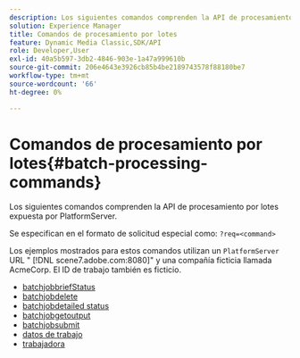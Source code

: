 ```yaml
---
description: Los siguientes comandos comprenden la API de procesamiento por lotes expuesta por PlatformServer.
solution: Experience Manager
title: Comandos de procesamiento por lotes
feature: Dynamic Media Classic,SDK/API
role: Developer,User
exl-id: 40a5b597-3db2-4846-903e-1a47a999610b
source-git-commit: 206e4643e3926cb85b4be2189743578f88180be7
workflow-type: tm+mt
source-wordcount: '66'
ht-degree: 0%

---
```


# Comandos de procesamiento por lotes{#batch-processing-commands}

Los siguientes comandos comprenden la API de procesamiento por lotes expuesta por PlatformServer.

Se especifican en el formato de solicitud especial como: `?req=<command>`

Los ejemplos mostrados para estos comandos utilizan un `PlatformServer` URL &quot; [!DNL scene7.adobe.com:8080]&quot; y una compañía ficticia llamada AcmeCorp. El ID de trabajo también es ficticio.

* [batchjobbriefStatus](r-batchjobbriefstatus.md)
* [batchjobdelete](r-batchjobdelete.md)
* [batchjobdetailed status](r-batchjobdetailedstatus.md)
* [batchjobgetoutput](r-batchjobgetoutput.md)
* [batchjobsubmit](r-batchjobsubmit.md)
* [datos de trabajo](r-jobdata.md)
* [trabajadora](r-jobid.md)
